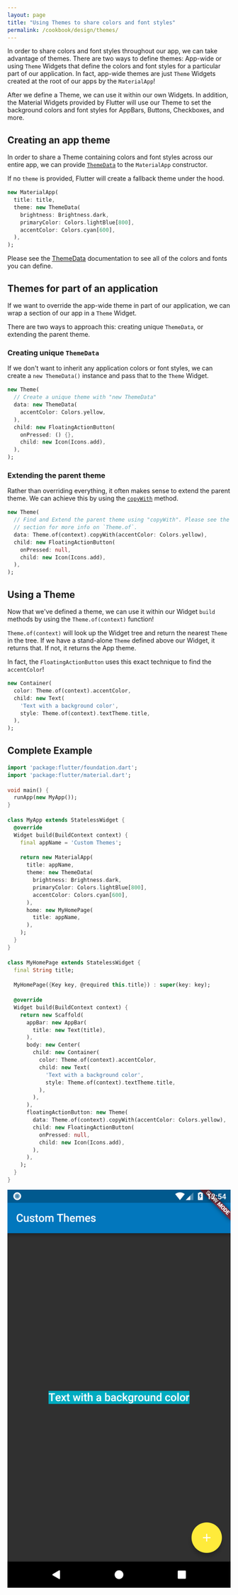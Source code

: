 ```yaml
---
layout: page
title: "Using Themes to share colors and font styles"
permalink: /cookbook/design/themes/
---
```


In order to share colors and font styles throughout our app, we can take 
advantage of themes. There are two ways to define themes: App-wide or using 
`Theme` Widgets that define the colors and font styles for a particular part of 
our application. In fact, app-wide themes are just `Theme` Widgets created at 
the root of our apps by the `MaterialApp`! 

After we define a Theme, we can use it within our own Widgets. In addition, the 
Material Widgets provided by Flutter will use our Theme to set the background 
colors and font styles for AppBars, Buttons, Checkboxes, and more.    

## Creating an app theme

In order to share a Theme containing colors and font styles across our entire 
app, we can provide [`ThemeData`](https://docs.flutter.io/flutter/material/ThemeData-class.html)
to the `MaterialApp` constructor.

If no `theme` is provided, Flutter will create a fallback theme under the hood.

```dart
new MaterialApp(
  title: title,
  theme: new ThemeData(
    brightness: Brightness.dark,
    primaryColor: Colors.lightBlue[800],
    accentColor: Colors.cyan[600],
  ),
);
```

Please see the [ThemeData](https://docs.flutter.io/flutter/material/ThemeData-class.html)
documentation to see all of the colors and fonts you can define.

## Themes for part of an application

If we want to override the app-wide theme in part of our application, we can 
wrap a section of our app in a `Theme` Widget.

There are two ways to approach this: creating unique `ThemeData`, or 
extending the parent theme.

### Creating unique `ThemeData`

If we don't want to inherit any application colors or font styles, we can create
a `new ThemeData()` instance and pass that to the `Theme` Widget.

```dart
new Theme(
  // Create a unique theme with "new ThemeData"
  data: new ThemeData(
    accentColor: Colors.yellow,
  ),
  child: new FloatingActionButton(
    onPressed: () {},
    child: new Icon(Icons.add),
  ),
);
```

### Extending the parent theme

Rather than overriding everything, it often makes sense to extend the parent
theme. We can achieve this by using the 
[`copyWith`](https://docs.flutter.io/flutter/material/ThemeData/copyWith.html) 
method.

```dart
new Theme(
  // Find and Extend the parent theme using "copyWith". Please see the next 
  // section for more info on `Theme.of`.
  data: Theme.of(context).copyWith(accentColor: Colors.yellow),
  child: new FloatingActionButton(
    onPressed: null,
    child: new Icon(Icons.add),
  ),
);
```

## Using a Theme

Now that we've defined a theme, we can use it within our Widget `build` methods
by using the `Theme.of(context)` function!

`Theme.of(context)` will look up the Widget tree and return the nearest `Theme` 
in the tree. If we have a stand-alone `Theme` defined above our Widget, it 
returns that. If not, it returns the App theme.

In fact, the `FloatingActionButton` uses this exact technique to find the 
`accentColor`!
 
```dart
new Container(
  color: Theme.of(context).accentColor,
  child: new Text(
    'Text with a background color',
    style: Theme.of(context).textTheme.title,
  ),
);
```   

## Complete Example

```dart
import 'package:flutter/foundation.dart';
import 'package:flutter/material.dart';

void main() {
  runApp(new MyApp());
}

class MyApp extends StatelessWidget {
  @override
  Widget build(BuildContext context) {
    final appName = 'Custom Themes';

    return new MaterialApp(
      title: appName,
      theme: new ThemeData(
        brightness: Brightness.dark,
        primaryColor: Colors.lightBlue[800],
        accentColor: Colors.cyan[600],
      ),
      home: new MyHomePage(
        title: appName,
      ),
    );
  }
}

class MyHomePage extends StatelessWidget {
  final String title;

  MyHomePage({Key key, @required this.title}) : super(key: key);

  @override
  Widget build(BuildContext context) {
    return new Scaffold(
      appBar: new AppBar(
        title: new Text(title),
      ),
      body: new Center(
        child: new Container(
          color: Theme.of(context).accentColor,
          child: new Text(
            'Text with a background color',
            style: Theme.of(context).textTheme.title,
          ),
        ),
      ),
      floatingActionButton: new Theme(
        data: Theme.of(context).copyWith(accentColor: Colors.yellow),
        child: new FloatingActionButton(
          onPressed: null,
          child: new Icon(Icons.add),
        ),
      ),
    );
  }
}
```

![Themes Demo](/images/cookbook/themes.png)
